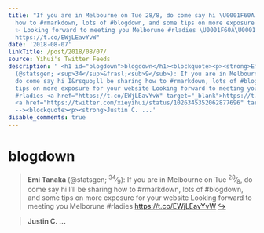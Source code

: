 ```yaml
---
title: "If you are in Melbourne on Tue 28/8, do come say hi \U0001F60A I'll be sharing
  how to #rmarkdown, lots of #blogdown, and some tips on more exposure for your website
  ✨ Looking forward to meeting you Melborune #rladies \U0001F60A\U0001F60A\U0001F60A
  https://t.co/EWjLEavYvW"
date: '2018-08-07'
linkTitle: /post/2018/08/07/
source: Yihui's Twitter Feeds
description: ' <h1 id="blogdown">blogdown</h1><blockquote><p><strong>Emi Tanaka </strong>
  (@statsgen; <sup>34</sup>&frasl;<sub>9</sub>): If you are in Melbourne on Tue <sup>28</sup>&frasl;<sub>8</sub>,
  do come say hi I&rsquo;ll be sharing how to #rmarkdown, lots of #blogdown, and some
  tips on more exposure for your website Looking forward to meeting you Melborune
  #rladies <a href="https://t.co/EWjLEavYvW" target="_blank">https://t.co/EWjLEavYvW</a>
  <a href="https://twitter.com/xieyihui/status/1026345352062877696" target="_blank">&#8618;</a></p></blockquote><!--
  --><blockquote><p><strong>Justin C. ...'
disable_comments: true
---
```

 <h1 id="blogdown">blogdown</h1><blockquote><p><strong>Emi Tanaka </strong> (@statsgen; <sup>34</sup>&frasl;<sub>9</sub>): If you are in Melbourne on Tue <sup>28</sup>&frasl;<sub>8</sub>, do come say hi I&rsquo;ll be sharing how to #rmarkdown, lots of #blogdown, and some tips on more exposure for your website Looking forward to meeting you Melborune #rladies <a href="https://t.co/EWjLEavYvW" target="_blank">https://t.co/EWjLEavYvW</a> <a href="https://twitter.com/xieyihui/status/1026345352062877696" target="_blank">&#8618;</a></p></blockquote><!-- --><blockquote><p><strong>Justin C. ...